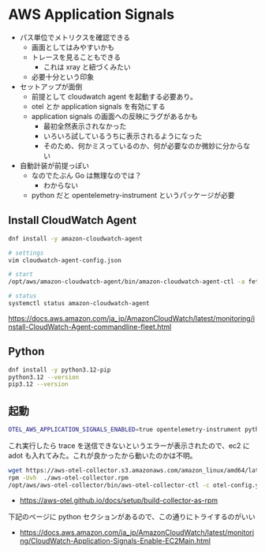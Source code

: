 # AWS Application Signals

- パス単位でメトリクスを確認できる
  - 画面としてはみやすいかも
  - トレースを見ることもできる
    - これは xray と紐づくみたい
  - 必要十分という印象
- セットアップが面倒
  - 前提として cloudwatch agent を起動する必要あり。
  - otel とか application signals を有効にする
  - application signals の画面への反映にラグがあるかも
    - 最初全然表示されなかった
    - いろいろ試しているうちに表示されるようになった
    - そのため、何かミスっているのか、何が必要なのか微妙に分からない
- 自動計装が前提っぽい
  - なのでたぶん Go は無理なのでは？
    - わからない
  - python だと opentelemetry-instrument というパッケージが必要

## Install CloudWatch Agent
```bash
dnf install -y amazon-cloudwatch-agent

# settings
vim cloudwatch-agent-config.json

# start
/opt/aws/amazon-cloudwatch-agent/bin/amazon-cloudwatch-agent-ctl -a fetch-config -m ec2 -s -c file:cloudwatch-agent-config.json

# status
systemctl status amazon-cloudwatch-agent
```

https://docs.aws.amazon.com/ja_jp/AmazonCloudWatch/latest/monitoring/install-CloudWatch-Agent-commandline-fleet.html

## Python
```bash
dnf install -y python3.12-pip
python3.12 --version
pip3.12 --version
```

## 起動

```bash
OTEL_AWS_APPLICATION_SIGNALS_ENABLED=true opentelemetry-instrument python3.12 main.py
```

これ実行したら trace を送信できないというエラーが表示されたので、ec2 に adot も入れてみた。これが良かったから動いたのかは不明。

```bash
wget https://aws-otel-collector.s3.amazonaws.com/amazon_linux/amd64/latest/aws-otel-collector.rpm
rpm -Uvh  ./aws-otel-collector.rpm
/opt/aws/aws-otel-collector/bin/aws-otel-collector-ctl -c otel-config.yml -a start
```

- https://aws-otel.github.io/docs/setup/build-collector-as-rpm

下記のページに python セクションがあるので、この通りにトライするのがいい

- https://docs.aws.amazon.com/ja_jp/AmazonCloudWatch/latest/monitoring/CloudWatch-Application-Signals-Enable-EC2Main.html
